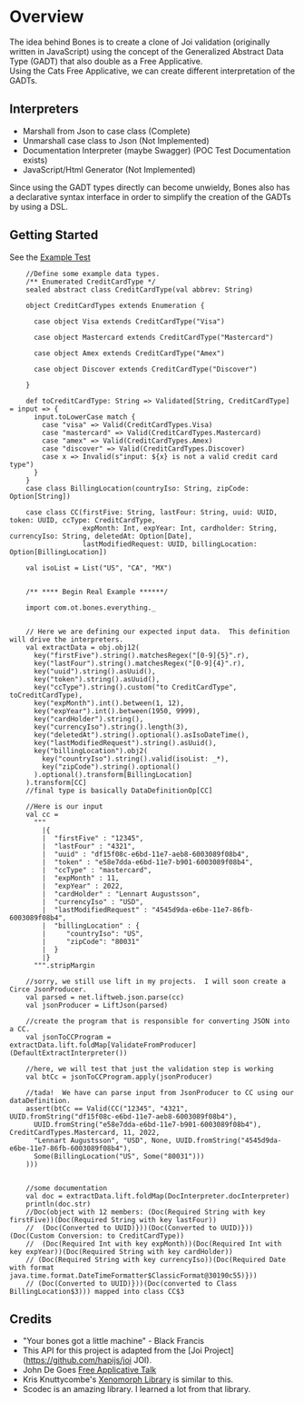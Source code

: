 # Overview

The idea behind Bones is to create a clone of Joi validation (originally written in JavaScript) using 
the concept of the Generalized Abstract Data Type (GADT) that also double as a Free Applicative.  
Using the Cats Free Applicative, we can create different
interpretation of the GADTs. 

## Interpreters

* Marshall from Json to case class (Complete)
* Unmarshall case class to Json (Not Implemented)
* Documentation Interpreter (maybe Swagger) (POC Test Documentation exists)
* JavaScript/Html Generator (Not Implemented)

Since using the GADT types directly can become unwieldy, Bones also has a declarative syntax interface in order to 
simplify the creation of the GADTs by using a DSL.

## Getting Started

See the [Example Test](src/test/scala/com/ot/bones/ValidationTest.scala)

```$scala
    //Define some example data types.
    /** Enumerated CreditCardType */
    sealed abstract class CreditCardType(val abbrev: String)

    object CreditCardTypes extends Enumeration {

      case object Visa extends CreditCardType("Visa")

      case object Mastercard extends CreditCardType("Mastercard")

      case object Amex extends CreditCardType("Amex")

      case object Discover extends CreditCardType("Discover")

    }

    def toCreditCardType: String => Validated[String, CreditCardType] = input => {
      input.toLowerCase match {
        case "visa" => Valid(CreditCardTypes.Visa)
        case "mastercard" => Valid(CreditCardTypes.Mastercard)
        case "amex" => Valid(CreditCardTypes.Amex)
        case "discover" => Valid(CreditCardTypes.Discover)
        case x => Invalid(s"input: ${x} is not a valid credit card type")
      }
    }
    case class BillingLocation(countryIso: String, zipCode: Option[String])

    case class CC(firstFive: String, lastFour: String, uuid: UUID, token: UUID, ccType: CreditCardType,
                  expMonth: Int, expYear: Int, cardholder: String, currencyIso: String, deletedAt: Option[Date],
                  lastModifiedRequest: UUID, billingLocation: Option[BillingLocation])

    val isoList = List("US", "CA", "MX")


    /** **** Begin Real Example ******/

    import com.ot.bones.everything._


    // Here we are defining our expected input data.  This definition will drive the interpreters.
    val extractData = obj.obj12(
      key("firstFive").string().matchesRegex("[0-9]{5}".r),
      key("lastFour").string().matchesRegex("[0-9]{4}".r),
      key("uuid").string().asUuid(),
      key("token").string().asUuid(),
      key("ccType").string().custom("to CreditCardType", toCreditCardType),
      key("expMonth").int().between(1, 12),
      key("expYear").int().between(1950, 9999),
      key("cardHolder").string(),
      key("currencyIso").string().length(3),
      key("deletedAt").string().optional().asIsoDateTime(),
      key("lastModifiedRequest").string().asUuid(),
      key("billingLocation").obj2(
        key("countryIso").string().valid(isoList: _*),
        key("zipCode").string().optional()
      ).optional().transform[BillingLocation]
    ).transform[CC]
    //final type is basically DataDefinitionOp[CC]

    //Here is our input
    val cc =
      """
        |{
        |  "firstFive" : "12345",
        |  "lastFour" : "4321",
        |  "uuid" : "df15f08c-e6bd-11e7-aeb8-6003089f08b4",
        |  "token" : "e58e7dda-e6bd-11e7-b901-6003089f08b4",
        |  "ccType" : "mastercard",
        |  "expMonth" : 11,
        |  "expYear" : 2022,
        |  "cardHolder" : "Lennart Augustsson",
        |  "currencyIso" : "USD",
        |  "lastModifiedRequest" : "4545d9da-e6be-11e7-86fb-6003089f08b4",
        |  "billingLocation" : {
        |     "countryIso": "US",
        |     "zipCode": "80031"
        |  }
        |}
      """.stripMargin

    //sorry, we still use lift in my projects.  I will soon create a Circe JsonProducer.
    val parsed = net.liftweb.json.parse(cc)
    val jsonProducer = LiftJson(parsed)

    //create the program that is responsible for converting JSON into a CC.
    val jsonToCCProgram = extractData.lift.foldMap[ValidateFromProducer](DefaultExtractInterpreter())

    //here, we will test that just the validation step is working
    val btCc = jsonToCCProgram.apply(jsonProducer)

    //tada!  We have can parse input from JsonProducer to CC using our dataDefinition.
    assert(btCc == Valid(CC("12345", "4321", UUID.fromString("df15f08c-e6bd-11e7-aeb8-6003089f08b4"),
      UUID.fromString("e58e7dda-e6bd-11e7-b901-6003089f08b4"), CreditCardTypes.Mastercard, 11, 2022,
      "Lennart Augustsson", "USD", None, UUID.fromString("4545d9da-e6be-11e7-86fb-6003089f08b4"),
      Some(BillingLocation("US", Some("80031")))
    )))


    //some documentation
    val doc = extractData.lift.foldMap(DocInterpreter.docInterpreter)
    println(doc.str)
    //Doc(object with 12 members: (Doc(Required String with key firstFive))(Doc(Required String with key lastFour))
    //  (Doc(Converted to UUID)}))(Doc(Converted to UUID)}))(Doc(Custom Conversion: to CreditCardType))
    //  (Doc(Required Int with key expMonth))(Doc(Required Int with key expYear))(Doc(Required String with key cardHolder))
    // (Doc(Required String with key currencyIso))(Doc(Required Date with format java.time.format.DateTimeFormatter$ClassicFormat@30190c55)}))
    // (Doc(Converted to UUID)}))(Doc(converted to Class BillingLocation$3))) mapped into class CC$3
```



## Credits

* "Your bones got a little machine" - Black Francis
* This API for this project is adapted from the [Joi Project](https://github.com/hapijs/joi JOI).
* John De Goes [Free Applicative Talk](https://www.youtube.com/watch?v=H28QqxO7Ihc)
* Kris Knuttycombe's [Xenomorph Library](https://github.com/nuttycom/xenomorph) is similar to this.
* Scodec is an amazing library.  I learned a lot from that library.

